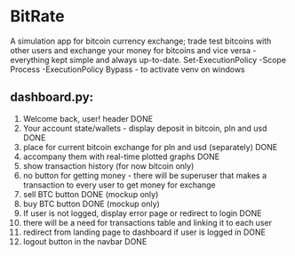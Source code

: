 # BitRate
A simulation app for bitcoin currency exchange; trade test bitcoins with other users and exchange your money for bitcoins and vice versa - everything kept simple and always up-to-date.
Set-ExecutionPolicy -Scope Process -ExecutionPolicy Bypass - to activate venv on windows

## dashboard.py:
1. Welcome back, user! header DONE
2. Your account state/wallets - display deposit in bitcoin, pln and usd DONE
3. place for current bitcoin exchange for pln and usd (separately) DONE
4. accompany them with real-time plotted graphs DONE
5. show transaction history (for now bitcoin only)
6. no button for getting money - there will be superuser that makes a transaction to every user to get money for exchange
7. sell BTC button DONE (mockup only)
8. buy BTC button DONE (mockup only)
9. If user is not logged, display error page or redirect to login DONE
10. there will be a need for transactions table and linking it to each user
11. redirect from landing page to dashboard if user is logged in DONE
12. logout button in the navbar DONE